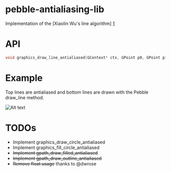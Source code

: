 # pebble-antialiasing-lib
Implementation of the [Xiaolin Wu's line algorithm] [1]

# API
```c
void graphics_draw_line_antialiased(GContext* ctx, GPoint p0, GPoint p1);
```
# Example

Top lines are antialiased and bottom lines are drawn with the Pebble draw_line method.

![Alt text](/both-big.bmp?raw=true "Example")


# TODOs

 - Implement graphics_draw_circle_antialiased
 - Implement graphics_fill_circle_antialiased
 - ~~Implement gpath_draw_filled_antialiased~~
 - ~~Implement gpath_draw_outline_antialiased~~
 - ~~Remove float usage~~ thanks to @dwrose

[1]:http://en.wikipedia.org/wiki/Xiaolin_Wu%27s_line_algorithm
